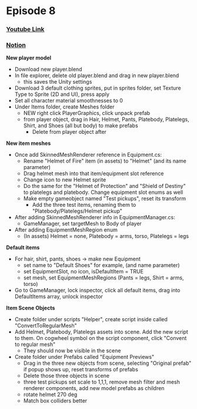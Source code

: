 # Episode 8
### [Youtube Link](https://www.youtube.com/watch?v=YLhj7SfaxSE&list=PLPV2KyIb3jR4KLGCCAciWQ5qHudKtYeP7&index=9)
### [Notion](https://www.notion.so/gamedevmcgill/Dissection-of-Brackey-s-RPG-25c5b38888d840a5b5da528644c5a9ea#7c5b0616c1d942789e4f71fc1fbb1712)

**New player model**
- Download new player.blend
- In file explorer, delete old player.blend and drag in new player.blend
  - this saves the Unity settings
- Download 3 default clothing sprites, put in sprites folder, set Texture Type to Sprite (2D and UI), press apply
- Set all character material smoothnesses to 0
- Under Items folder, create Meshes folder
  - NEW right click PlayerGraphics, click unpack prefab
  - from player object, drag in Hair, Helmet, Pants, Platebody, Platelegs, Shirt, and Shoes (all but body) to make prefabs
	- Delete from player object after

**New item meshes**
- Once add SkinnedMeshRenderer reference in Equipment.cs:
  - Rename "Helmet of Fire" item (in assets) to "Helmet" (and its name parameter)
  - Drag helmet mesh into that item/equipment slot reference
  - Change icon to new Helmet sprite
  - Do the same for the "Helmet of Protection" and "Shield of Destiny" to platelegs and platebody. Change equipment slot enums as well
  - Make empty gameobject named "Test pickups", reset its transform
    - Add the three test items, renaming them to "Platebody/Platelegs/Helmet pickup"
- After adding SkinnedMeshRenderer info in EquipmentManager.cs:
  - GameManager, set targetMesh to Body of player
- After adding EquipmentMeshRegion enum
  - (In assets) Helmet = none, Platebody = arms, torso, Platelegs = legs

**Default items**
  - For hair, shirt, pants, shoes -> make new Equipment
    - set name to "Default Shoes" for example, (and name parameter)
    - set EquipmentSlot, no icon, isDefaultItem = TRUE
    - set mesh, set EquipmentMeshRegions (Pants = legs, Shirt = arms, torso)
  - Go to GameManager, lock inspector, click all default items, drag into DefaultItems array, unlock inspector

**Item Scene Objects**
  - Create folder under scripts "Helper", create script inside called "ConvertToRegularMesh"
  - Add Helmet, Platebody, Platelegs assets into scene. Add the new script to them. On cogwheel symbol on the script component, click "Convent to regular mesh"
    - They should now be visible in the scene
  - Create folder under Prefabs called "Equipment Previews"
    - Drag in the three new objects from scene, selecting "Original prefab" if popup shows up, reset transforms of prefabs
    - Delete those three objects in scene
    - three test pickups set scale to 1,1,1, remove mesh filter and mesh renderer components, add new model prefabs as children
    - rotate helmet 270 deg
    - Match box colliders better
